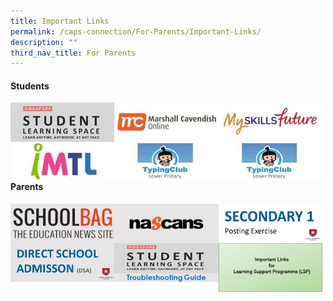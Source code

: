 ```yaml
---
title: Important Links
permalink: /caps-connection/For-Parents/Important-Links/
description: ""
third_nav_title: For Parents
---
```

#### Students

<a href="https://vle.learning.moe.edu.sg/login"><img src="/images/SLS.jpeg" 
     style="width:33%;float:left"></a>
		 
<a href="http://%20%20%20https//www.mconline.sg/LEAD/login/lms_login.aspx"><img src="/images/MC%20Online.jpeg" 
     style="width:33%;float:left"></a>
		 
<a href="https://www.myskillsfuture.sg/content/student/en/primary/about/myskillsfuture-for-students.html"><img src="/images/My%20SkillsFuture.jpeg" 
     style="width:33%;float:left"></a>
		 

<a href="https://vle.learning.moe.edu.sg/login"><img src="/images/iMTL.jpeg" 
     style="width:33%;float:left"></a>
		 
<a href="http://%20%20%20https//www.mconline.sg/LEAD/login/lms_login.aspx"><img src="/images/Typing%20Club%20(Lower_Upper%20Pri).jpeg" 
     style="width:33%;float:left"></a>
		 
<a href="https://www.myskillsfuture.sg/content/student/en/primary/about/myskillsfuture-for-students.html"><img src="/images/Typing%20Club%20(Lower_Upper%20Pri).jpeg" 
     style="width:33%;float:left"></a>
		 
#### Parents

<a href="https://www.schoolbag.edu.sg/"><img src="/images/Schoolbag.jpeg" 
     style="width:33%;float:left"></a>
		 
<a href="https://www.nascans.com/"><img src="/images/Nascans.jpeg" 
     style="width:33%;float:left"></a>
		 
<a href="https://beta.moe.gov.sg/secondary/s1-posting/"><img src="/images/Sec1posting.jpeg" 
     style="width:33%;float:left"></a>
		 

<a href="https://beta.moe.gov.sg/secondary/dsa/"><img src="/images/DSA.jpeg" 
     style="width:33%;float:left"></a>
		 
<a href="https://static.learning.moe.edu.sg/UserGuide/login-troubleshooting.html"><img src="/images/SLS%20Troubleshooting%20Guide.jpeg" 
     style="width:33%;float:left"></a>
		 
<a href="https://docs.google.com/presentation/d/e/2PACX-1vR3BGx41jZr4Rvhf5mTlxcuA6jP8sUslkBnwAp6sQ2QmFISluU7ZiR75Em0futpQw/pub?start=false&loop=false&delayms=3000&slide=id.p1"><img src="/images/lsp.png" 
     style="width:33%;float:left"></a>